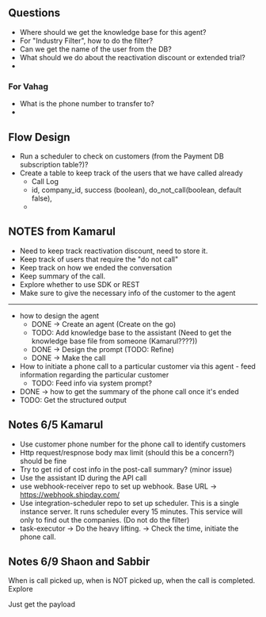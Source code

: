 ## Questions

-   Where should we get the knowledge base for this agent?
-   For "Industry Filter", how to do the filter?
-   Can we get the name of the user from the DB?
-   What should we do about the reactivation discount or extended trial?
-

### For Vahag

-   What is the phone number to transfer to?
-

## Flow Design

-   Run a scheduler to check on customers (from the Payment DB subscription table?)?
-   Create a table to keep track of the users that we have called already
    -   Call Log
    -   id, company_id, success (boolean), do_not_call(boolean, default false),
    -

## NOTES from Kamarul

-   Need to keep track reactivation discount, need to store it.
-   Keep track of users that require the "do not call"
-   Keep track on how we ended the conversation
-   Keep summary of the call.
-   Explore whether to use SDK or REST
-   Make sure to give the necessary info of the customer to the agent

---

-   how to design the agent
    -   DONE -> Create an agent (Create on the go)
    -   TODO: Add knowledge base to the assistant (Need to get the knowledge base file from someone (Kamarul????))
    -   DONE -> Design the prompt (TODO: Refine)
    -   DONE -> Make the call
-   How to initiate a phone call to a particular customer via this agent - feed information regarding the particular customer
    -   TODO: Feed info via system prompt?
-   DONE -> how to get the summary of the phone call once it's ended
-   TODO: Get the structured output


## Notes 6/5 Kamarul

- Use customer phone number for the phone call to identify customers 
- Http request/respnose body max limit (should this be a concern?) should be fine
- Try to get rid of cost info in the post-call summary? (minor issue)
- Use the assistant ID during the API call
- use webhook-receiver repo to set up webhook. Base URL -> https://webhook.shipday.com/
- Use integration-scheduler repo to set up scheduler. This is a single instance server. It runs scheduler every 15 minutes. This service will only to find out the companies. (Do not do the filter)
- task-executor -> Do the heavy lifting. -> Check the time, initiate the phone call. 



## Notes 6/9 Shaon and Sabbir
When is call picked up, when is NOT picked up, when the call is completed. Explore

Just get the payload

